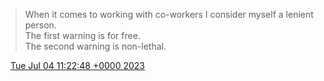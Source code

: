 > When it comes to working with co\-workers I consider myself a lenient person\.  
> The first warning is for free\.  
> The second warning is non\-lethal\.

<img src="../../media/tweet.ico" width="12" /> [Tue Jul 04 11:22:48 +0000 2023](https://twitter.com/DromerDenker/status/1676189815501381633)
